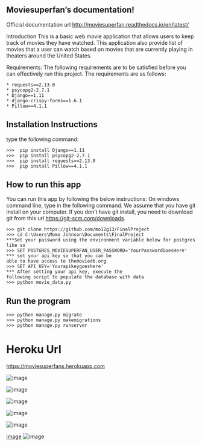 ## Moviesuperfan’s documentation!
Official documentation url http://moviesuperfan.readthedocs.io/en/latest/

Introduction
This is a basic web movie application that allows users to keep track of movies they have watched. This application also provide list of movies that a  user can watch based on movies that are currently playing in theaters around the United States.

Requirements:
The following requirements are to be satisfied before you can effectively run this project. The requirements are as follows:
```
* requests==2.13.0
* psycopg2-2.7.1
* Django==1.11
* django-crispy-forms==1.6.1
* Pillow==4.1.1
```
## Installation Instructions
type the following command:
```
>>>  pip install Django==1.11
>>>  pip install psycopg2-2.7.1
>>>  pip install requests==2.13.0
>>>  pip install Pillow==4.1.1
```
## How to run this app
You can run this app by following the below instructions: On windows command line, type in the following command. We assume that you have git install on your computer. If you don’t have git install, you need to download git from this url https://git-scm.com/downloads.
```
>>> git clone https://github.com/mo12g13/FinalProject
>>> cd C:\Users\Momo Johnson\Documents\FinalProject
***Set your password using the environment variable below for postgres like so
>>> SET POSTGRES_MOVIESUPERFAN_USER_PASSWORD='YourPasswordGoesHere'
*** set your api key so that you can be
able to have access to themoviedb.org
>>> SET API_KEY='Yourapikeygoeshere'
*** After setting your api key, execute the
following script to populate the database with data
>>> python movie_data.py
```
## Run the program
```
>>> python manage.py migrate
>>> python manage.py makemigrations
>>> python manage.py runserver
```
# Heroku Url
https://moviesuperfans.herokuapp.com

![image](https://cloud.githubusercontent.com/assets/17325437/25932548/8201e370-35d7-11e7-9312-55adddcbcf52.png)

![image](https://cloud.githubusercontent.com/assets/17325437/25932569/a46e6e88-35d7-11e7-91d8-2f5dfa3a54ca.png)

![image](https://cloud.githubusercontent.com/assets/17325437/25932585/c28177d0-35d7-11e7-8c44-2b764605521b.png)

![image](https://cloud.githubusercontent.com/assets/17325437/25946096/415cb5d8-360f-11e7-99e3-c94af2e24720.png)

![image](https://cloud.githubusercontent.com/assets/17325437/25946204/ae1b5238-360f-11e7-9a09-70aff90b334f.png)

[image](https://cloud.githubusercontent.com/assets/17325437/25946204/ae1b5238-360f-11e7-9a09-70aff90b334f.png)
![image](https://cloud.githubusercontent.com/assets/17325437/25946378/6e805d16-3610-11e7-83ef-0db978cee53a.png)
